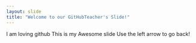 ```yaml
---
layout: slide
title: "Welcome to our GitHubTeacher's Slide!"
---
```

I am loving github
This is my Awesome slide
Use the left arrow to go back!